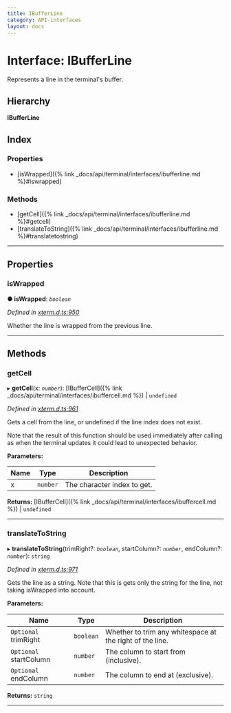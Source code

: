 ```yaml
---
title: IBufferLine
category: API-interfaces
layout: docs
---
```



# Interface: IBufferLine

Represents a line in the terminal's buffer.

## Hierarchy

**IBufferLine**

## Index

### Properties

* [isWrapped]({% link _docs/api/terminal/interfaces/ibufferline.md %}#iswrapped)

### Methods

* [getCell]({% link _docs/api/terminal/interfaces/ibufferline.md %}#getcell)
* [translateToString]({% link _docs/api/terminal/interfaces/ibufferline.md %}#translatetostring)

---

## Properties

<a id="iswrapped"></a>

###  isWrapped

**● isWrapped**: *`boolean`*

*Defined in [xterm.d.ts:950](https://github.com/xtermjs/xterm.js/blob/4.2.0/typings/xterm.d.ts#L950)*

Whether the line is wrapped from the previous line.

___

## Methods

<a id="getcell"></a>

###  getCell

▸ **getCell**(x: *`number`*): [IBufferCell]({% link _docs/api/terminal/interfaces/ibuffercell.md %}) \| `undefined`

*Defined in [xterm.d.ts:961](https://github.com/xtermjs/xterm.js/blob/4.2.0/typings/xterm.d.ts#L961)*

Gets a cell from the line, or undefined if the line index does not exist.

Note that the result of this function should be used immediately after calling as when the terminal updates it could lead to unexpected behavior.

**Parameters:**

| Name | Type | Description |
| ------ | ------ | ------ |
| x | `number` |  The character index to get. |

**Returns:** [IBufferCell]({% link _docs/api/terminal/interfaces/ibuffercell.md %}) \| `undefined`

___
<a id="translatetostring"></a>

###  translateToString

▸ **translateToString**(trimRight?: *`boolean`*, startColumn?: *`number`*, endColumn?: *`number`*): `string`

*Defined in [xterm.d.ts:971](https://github.com/xtermjs/xterm.js/blob/4.2.0/typings/xterm.d.ts#L971)*

Gets the line as a string. Note that this is gets only the string for the line, not taking isWrapped into account.

**Parameters:**

| Name | Type | Description |
| ------ | ------ | ------ |
| `Optional` trimRight | `boolean` |  Whether to trim any whitespace at the right of the line. |
| `Optional` startColumn | `number` |  The column to start from (inclusive). |
| `Optional` endColumn | `number` |  The column to end at (exclusive). |

**Returns:** `string`

___

